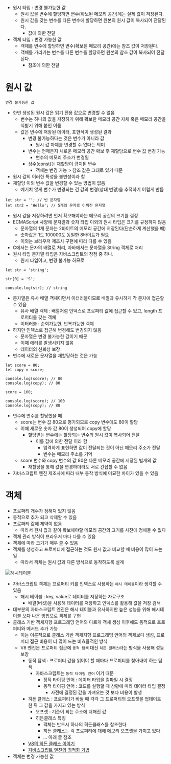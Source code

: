 -   원시 타입 : 변경 불가능한 값
    -   원시 값을 변수에 할당하면 변수(확보된 메모리 공간)에는 실제 값이 저장된다.
    -   원시 값을 갖는 변수를 다른 변수에 할당하면 원본의 원시 값이 복사되어 잔달된다.
        -   값에 의한 전달
-   객체 타입 : 변경 가능한 값
    -   객체를 변수에 할당하면 변수(확보된 메모리 공간)에는 참조 값이 저장된다.
    -   객체를 가리키는 변수를 다른 변수를 할당하면 원본의 참조 값이 복사되어 전달된다.
        -   참조에 의한 전달

# 원시 값

```
변경 불가능한 값
```

-   한번 생성된 원시 값은 읽기 전용 값으로 변경할 수 없음
    -   변수는 하나의 값을 저장하기 위해 확보한 메모리 공간 자체 혹은 메모리 공간을 식볋기 위해 붙인 이름
    -   값은 변수에 저장된 데이터, 표현식이 생성된 결과
        -   변경 불가능하다는 것은 변수가 아니라 값
            -   원시 값 자체를 변경할 수 없다는 의미
        -   변수는 언제든지 새로운 메모리 공간 확보 후 재할당으로 변수 값 변경 가능
            -   변수의 메모리 주소가 변경됨
        -   상수(const)는 재할당이 금지된 변수
            -   객체는 변경 가능 > 참조 값은 그대로 있기 때문
-   원시 값의 이러한 특성을 불변성이라 함
-   재할당 이외 변수 값을 변경할 수 있는 방법이 없음
    -   예기치 않게 변수가 변경되는 건 값의 변경(상태 변경)을 추적하기 어렵게 만듬

```
let str = ''; // 빈 문자열
let str2 = 'Hello'; // 5개의 문자로 이뤄진 문자열
```

-   원시 값을 저장하려면 먼저 확보해야하는 메모리 공간의 크기를 결정
-   ECMAScript 사양에 문자열과 숫자 타입 이외의 원시 타입은 크기를 규정하지 않음
    -   문자열의 1개 문자는 2바이트의 메모리 공간에 저장된다(단순하게 계산했을 때)
    -   숫자값은 1도 100000도 동일한 8바이트가 필요
    -   이외는 브라우저 제조사 구현에 따라 다를 수 있음
-   C에서는 문자의 배열로 처리, 자바에서는 문자열을 String 객체로 처리
-   원시 타입 문자열 타입은 자바스크립트의 장점 중 하나.
    -   원시 타입이고, 변경 불가능 하므로

```
let str = 'string';

str[0] = 'S';

console.log(str); // string
```

-   문자열은 유사 배열 객체이면서 이터러블이므로 배열과 유사하게 각 문자에 접근할 수 있음
    -   유사 배열 객체 : 배열처럼 인덱스로 프로퍼티 값에 접근할 수 있고, length 프로퍼티를 갖는 객체
    -   이터러블 : 순회가능한, 반복가능한 객체
-   하지만 인덱스로 접근해 변경해도 변경되지 않음
    -   문자열은 변경 불가능한 값이기 때문
    -   이때 에러를 발생시키지 않음
    -   데이터의 신뢰성 보장
-   변수에 새로운 문자열을 재할당하는 것은 가능

```
let score = 80;
let copy = score;

console.log(score); // 80
console.log(copy); // 80

score = 100;

console.log(score); // 100
console.log(copy); // 80
```

-   변수에 변수를 할당했을 때
    -   score는 변수 값 80으로 평가되므로 copy 변수에도 80이 할당
    -   이때 새로운 숫자 값 80이 생성되어 copy에 할당
        -   할당받는 변수에는 할당되는 변수의 원시 값이 복사되어 전달
            -   이를 값에 의한 전달 이라 함
                -   엄격하게 표현하면 값이 전달되는 것이 아닌 메모리 주소가 전달
                -   변수는 메모리 주소를 기억
    -   score 변수와 copy 변수의 값 80은 다른 메모리 공간에 저장된 별개의 값
        -   재할당을 통해 값을 변경하더라도 서로 간섭할 수 없음
-   자바스크립트 엔진 제조사에 따라 내부 동작 방식에 미묘한 차이가 있을 수 있음

# 객체

-   프로퍼티 개수가 정해져 있지 않음
-   동적으로 추가 되고 삭제할 수 있음
-   프로퍼티 값에 제약이 없음
    -   따라서 원시 값과 같이 확보해야할 메모리 공간의 크기를 사전에 정해둘 수 없다
-   객체 관리 방식이 브라우저 마다 다를 수 있음
-   객체에 따라 크기가 매우 클 수 있음
-   객체를 생성하고 프로퍼티에 접근하는 것도 원시 값과 비교할 때 비용이 많이 드는 일
    -   따라서 객체는 원시 값과 다른 방식으로 동작하도록 설계

![해시테이블](https://img1.daumcdn.net/thumb/R1280x0/?scode=mtistory2&fname=https%3A%2F%2Fblog.kakaocdn.net%2Fdn%2Fb1zOw1%2FbtqL6HAW7jy%2FjpBA5pPkQFnfiZcPLakg00%2Fimg.png)

-   자바스크립트 객체는 프로퍼티 키를 인덱스로 사용하는 `해시 테이블`이라 생각할 수 있음
    -   해시 테이블 : key, value로 데이터를 저장하는 자료구조
        -   배열(버킷)을 사용해 데이터를 저장하고 인덱스를 활용해 값을 저장 검색
-   대부분의 자바스크립트 엔진은 해시 테이블과 유사하지만 높은 성능을 위해 해시테이블 보다 나은 방법으로 객체를 구현
-   클래스 기반 객체지향 프로그래밍 언어와 다르게 객체 생성 이후에도 동적으로 프로퍼티와 메서드 추가 가능
    -   이는 이론적으로 클래스 기반 객체지향 프로그래밍 언어의 객체보다 생성, 프로퍼티 접근 비용이 더 많이 드는 비효율적인 방식
    -   V8 엔진은 프로퍼티 접근에 `동적 탐색` 대신 `히든 클래스`라는 방식을 사용해 성능 보장
        -   동적 탐색 : 프로퍼티 값을 읽어야 할 때마다 프로퍼티를 찾아내야 하는 탐색
            -   자바스크립트는 `동적 타이핑 언어` 이기 때문
                -   정적 타이핑 언어 : 데이터 타입을 컴파일 시 결정
                -   동적 타이핑 언어 : 코드를 실행할 때 상황에 따라 데이터 타입 결정
                    -   사전에 결정된 값을 가져오는 것 보다 비용이 발생
        -   히든 클래스 : 프로퍼티가 바뀔 때 각각 그 프로퍼티의 오프셋을 업데이트 한 뒤 그 값을 가지고 있는 방식
            -   오프셋 : 기준이 되는 주소에 더해진 값
            -   히든클래스 특징
                -   객체는 반드시 하나의 히든클래스를 참조한다
                -   히든 클래스는 각 프로퍼티에 대해 메모리 오프셋을 가지고 있다
                -   ... 아래 글 참조
        -   [V8의 히든 클래스 이야기](https://engineering.linecorp.com/ko/blog/v8-hidden-class)
        -   [자바스크립트 엔진의 최적화 기법](https://meetup.toast.com/posts/78)
-   객체는 변경 가능한 값
